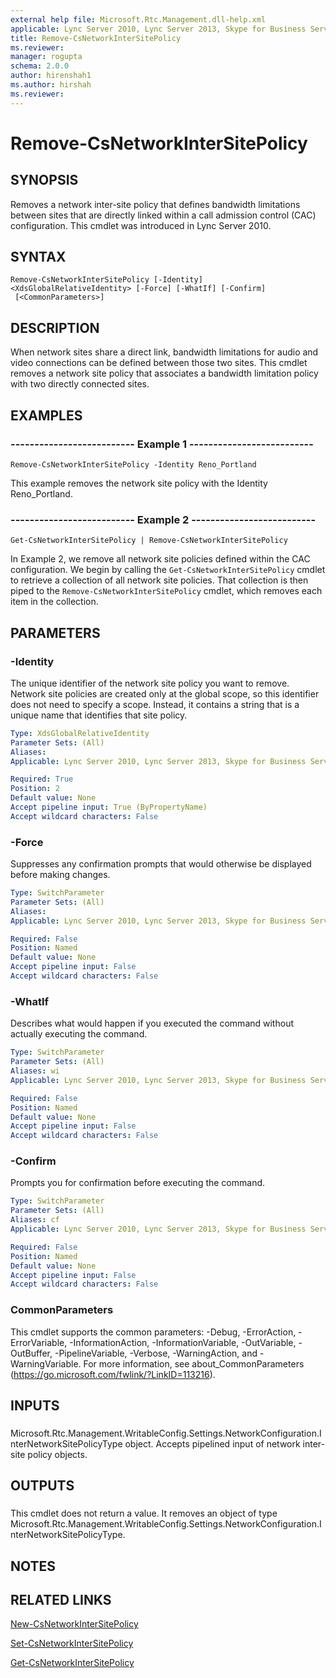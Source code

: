 ```yaml
---
external help file: Microsoft.Rtc.Management.dll-help.xml
applicable: Lync Server 2010, Lync Server 2013, Skype for Business Server 2015, Skype for Business Server 2019
title: Remove-CsNetworkInterSitePolicy
ms.reviewer: 
manager: rogupta
schema: 2.0.0
author: hirenshah1
ms.author: hirshah
ms.reviewer:
---
```


# Remove-CsNetworkInterSitePolicy

## SYNOPSIS
Removes a network inter-site policy that defines bandwidth limitations between sites that are directly linked within a call admission control (CAC) configuration.
This cmdlet was introduced in Lync Server 2010.


## SYNTAX

```
Remove-CsNetworkInterSitePolicy [-Identity] <XdsGlobalRelativeIdentity> [-Force] [-WhatIf] [-Confirm]
 [<CommonParameters>]
```

## DESCRIPTION
When network sites share a direct link, bandwidth limitations for audio and video connections can be defined between those two sites.
This cmdlet removes a network site policy that associates a bandwidth limitation policy with two directly connected sites.


## EXAMPLES

### -------------------------- Example 1 --------------------------
```
Remove-CsNetworkInterSitePolicy -Identity Reno_Portland
```

This example removes the network site policy with the Identity Reno_Portland.


### -------------------------- Example 2 --------------------------
```
Get-CsNetworkInterSitePolicy | Remove-CsNetworkInterSitePolicy
```

In Example 2, we remove all network site policies defined within the CAC configuration.
We begin by calling the `Get-CsNetworkInterSitePolicy` cmdlet to retrieve a collection of all network site policies.
That collection is then piped to the `Remove-CsNetworkInterSitePolicy` cmdlet, which removes each item in the collection.


## PARAMETERS

### -Identity
The unique identifier of the network site policy you want to remove.
Network site policies are created only at the global scope, so this identifier does not need to specify a scope.
Instead, it contains a string that is a unique name that identifies that site policy.

```yaml
Type: XdsGlobalRelativeIdentity
Parameter Sets: (All)
Aliases: 
Applicable: Lync Server 2010, Lync Server 2013, Skype for Business Server 2015, Skype for Business Server 2019

Required: True
Position: 2
Default value: None
Accept pipeline input: True (ByPropertyName)
Accept wildcard characters: False
```

### -Force
Suppresses any confirmation prompts that would otherwise be displayed before making changes.

```yaml
Type: SwitchParameter
Parameter Sets: (All)
Aliases: 
Applicable: Lync Server 2010, Lync Server 2013, Skype for Business Server 2015, Skype for Business Server 2019

Required: False
Position: Named
Default value: None
Accept pipeline input: False
Accept wildcard characters: False
```

### -WhatIf
Describes what would happen if you executed the command without actually executing the command.

```yaml
Type: SwitchParameter
Parameter Sets: (All)
Aliases: wi
Applicable: Lync Server 2010, Lync Server 2013, Skype for Business Server 2015, Skype for Business Server 2019

Required: False
Position: Named
Default value: None
Accept pipeline input: False
Accept wildcard characters: False
```

### -Confirm
Prompts you for confirmation before executing the command.

```yaml
Type: SwitchParameter
Parameter Sets: (All)
Aliases: cf
Applicable: Lync Server 2010, Lync Server 2013, Skype for Business Server 2015, Skype for Business Server 2019

Required: False
Position: Named
Default value: None
Accept pipeline input: False
Accept wildcard characters: False
```

### CommonParameters
This cmdlet supports the common parameters: -Debug, -ErrorAction, -ErrorVariable, -InformationAction, -InformationVariable, -OutVariable, -OutBuffer, -PipelineVariable, -Verbose, -WarningAction, and -WarningVariable. For more information, see about_CommonParameters (https://go.microsoft.com/fwlink/?LinkID=113216).

## INPUTS

###  
Microsoft.Rtc.Management.WritableConfig.Settings.NetworkConfiguration.InterNetworkSitePolicyType object.
Accepts pipelined input of network inter-site policy objects.

## OUTPUTS

###  
This cmdlet does not return a value.
It removes an object of type Microsoft.Rtc.Management.WritableConfig.Settings.NetworkConfiguration.InterNetworkSitePolicyType.

## NOTES

## RELATED LINKS

[New-CsNetworkInterSitePolicy](New-CsNetworkInterSitePolicy.md)

[Set-CsNetworkInterSitePolicy](Set-CsNetworkInterSitePolicy.md)

[Get-CsNetworkInterSitePolicy](Get-CsNetworkInterSitePolicy.md)

